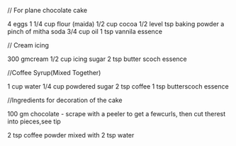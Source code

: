 // For plane chocolate cake

4 eggs 
1  1/4 cup flour (maida)
1/2 cup cocoa
1/2 level tsp baking powder
a pinch of mitha soda
3/4 cup oil
1 tsp vannila essence

// Cream icing

300 gmcream
1/2 cup icing sugar
2 tsp butter scoch essence 

//Coffee Syrup(Mixed Together)

1 cup water 
1/4 cup powdered sugar 
2 tsp coffee
1 tsp butterscoch essence

//Ingredients for decoration of the cake

100 gm chocolate - scrape with a peeler to get a fewcurls, then cut therest into pieces,see tip

2 tsp coffee powder mixed with 2 tsp water
